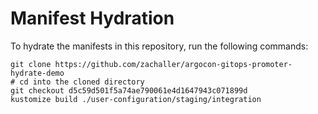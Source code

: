# Manifest Hydration

To hydrate the manifests in this repository, run the following commands:

```shell
git clone https://github.com/zachaller/argocon-gitops-promoter-hydrate-demo
# cd into the cloned directory
git checkout d5c59d501f5a74ae790061e4d1647943c071899d
kustomize build ./user-configuration/staging/integration
```
